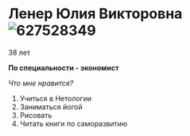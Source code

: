 # Ленер Юлия Викторовна ![627528349](https://github.com/YULLEN1/publication/assets/154681552/93bc91be-262c-408c-afe0-4546b93724d6)

38 лет

**По специальности - экономист**

_Что мне нравится?_
1. Учиться в Нетологии
2. Заниматься йогой
3. Рисовать
4. Читать книги по саморазвитию
